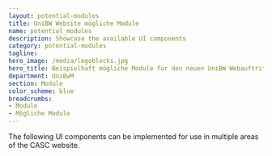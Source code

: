 ```yaml
---
layout: potential-modules
title: UniBW Website mögliche Module
name: potential_modules
description: Showcase the available UI components
category: potential-modules
tagline: 
hero_image: /media/legoblocks.jpg
hero_title: Beispielhaft mögliche Module für den neuen UniBW Webauftritt
department: UniBwM
section: Module
color_scheme: blue
breadcrumbs:
- Module
- Mögliche Module
---
```



The following UI components can be implemented for use in multiple areas of the
CASC website.
